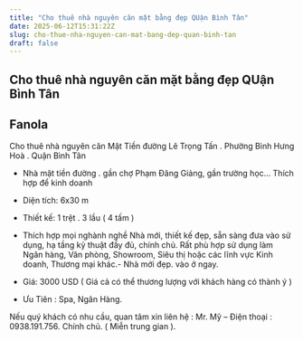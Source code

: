 ```yaml
---
title: "Cho thuê nhà nguyên căn mặt bằng đẹp QUận Bình Tân"
date: 2025-06-12T15:31:22Z
slug: cho-thue-nha-nguyen-can-mat-bang-dep-quan-binh-tan
draft: false
---
```


## Cho thuê nhà nguyên căn mặt bằng đẹp QUận Bình Tân

## Fanola

Cho thuê nhà nguyên căn Mặt Tiền đường Lê Trọng Tấn . Phường Bình Hưng Hoà . Quận Bình Tân



- Nhà mặt tiền đường . gần chợ Phạm Đăng Giảng, gần trường học... Thích hợp để kinh doanh 
- Diện tích: 6x30 m 
- Thiết kế: 1 trệt . 3 lầu ( 4 tấm )
- Thích hợp mọi nghành nghề 
Nhà mới, thiết kế đẹp, sẵn sàng đưa vào sử dụng, hạ tầng kỷ thuật đầy đủ, chính chủ. Rất phù hợp sử dụng làm Ngân hàng, Văn phòng, Showroom, Siêu thị hoặc các lĩnh vực Kinh doanh, Thương mại khác.- Nhà mới đẹp. vào ở ngay.



- Giá: 3000 USD ( Giá cả có thể thương lượng với khách hàng có thành ý )
- Ưu Tiên : Spa, Ngân Hàng.


Nếu quý khách có nhu cầu, quan tâm xin liên hệ : Mr. Mỹ – Điện thoại : 0938.191.756. Chính chủ. ( Miễn trung gian ).